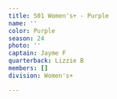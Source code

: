 ```yaml
---
title: S01 Women's+ - Purple
name: ''
color: Purple
season: 24
photo: ''
captain: Jayme F
quarterback: Lizzie B
members: []
division: Women's+

---
```

